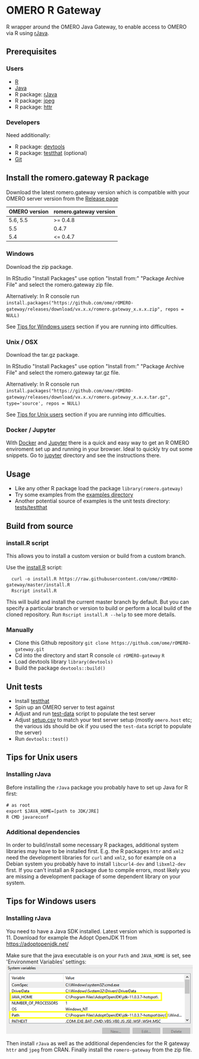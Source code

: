 # OMERO R Gateway

R wrapper around the OMERO Java Gateway, to enable access to OMERO via R using [rJava](https://cran.r-project.org/web/packages/rJava/index.html).

## Prerequisites

### Users

* [R](https://www.r-project.org/)
* [Java](http://openjdk.java.net/)
* R package: [rJava](https://cran.r-project.org/web/packages/rJava/index.html)
* R package: [jpeg](https://cran.r-project.org/web/packages/jpeg/index.html)
* R package: [httr](https://cran.r-project.org/web/packages/httr/index.html)

### Developers

Need additionally:

* R package: [devtools](https://cran.r-project.org/web/packages/devtools/index.html)
* R package: [testthat](https://cran.r-project.org/web/packages/testthat/index.html) (optional)
* [Git](https://git-scm.com/)

## Install the romero.gateway R package

Download the latest romero.gateway version which is compatible with your OMERO server version from the [Release page](https://github.com/ome/rOMERO-gateway/releases)

OMERO version | romero.gateway version
--- | --- 
5.6, 5.5 | >= 0.4.8
5.5 | 0.4.7
5.4 | <= 0.4.7

### Windows

Download the zip package.

In RStudio "Install Packages" use option "Install from:" "Package Archive File" and select the romero.gateway zip file.

Alternatively: In R console run `install.packages("https://github.com/ome/rOMERO-gateway/releases/download/vx.x.x/romero.gateway_x.x.x.zip", repos = NULL)`

See [Tips for Windows users](#tips-for-windows-users) section if you are running into difficulties.

### Unix / OSX

Download the tar.gz package.

In RStudio "Install Packages" use option "Install from:" "Package Archive File" and select the romero.gateway tar.gz file.

Alternatively: In R console run `install.packages("https://github.com/ome/rOMERO-gateway/releases/download/vx.x.x/romero.gateway_x.x.x.tar.gz", type='source', repos = NULL)`

See [Tips for Unix users](#tips-for-unix-users) section if you are running into difficulties.

### Docker / Jupyter

With [Docker](https://www.docker.com/) and [Jupyter](https://jupyter.org/) there is a quick and easy way to
get an R OMERO enviroment set up and running in your browser. Ideal to quickly try out some snippets. Go to
[jupyter](jupyter) directory and see the instructions there.

## Usage

* Like any other R package load the package ```library(romero.gateway)```
* Try some examples from the [examples directory](examples)
* Another potential source of examples is the unit tests directory: [tests/testthat](tests/testthat)

## Build from source

### install.R script

This allows you to install a custom version or build from a custom branch.

Use the [install.R](install.R) script:

```
  curl -o install.R https://raw.githubusercontent.com/ome/rOMERO-gateway/master/install.R 
  Rscript install.R
```

This will build and install the current master branch by default. But you can specify a particular branch or version to build or perform a local build of the cloned repository. Run `Rscript install.R --help` to see more details.

### Manually

* Clone this Github repository `git clone https://github.com/ome/rOMERO-gateway.git`
* Cd into the directory and start R console `cd rOMERO-gateway` `R`
* Load devtools library `library(devtools)`
* Build the package `devtools::build()`

## Unit tests

* Install [testthat](https://cran.r-project.org/web/packages/testthat/index.html)
* Spin up an OMERO server to test against
* Adjust and run [test-data](.omeroci/test-data) script to populate 
the test server
* Adjust [setup.csv](tests/testthat/setup.csv) to match your test server setup (mostly `omero.host` etc; the various ids should be ok if you used the `test-data` script
to populate the server)
* Run ```devtools::test()```


## Tips for Unix users

### Installing rJava

Before installing the `rJava` package you probably have to set up Java for R first:
```
# as root
export $JAVA_HOME=[path to JDK/JRE]
R CMD javareconf
```

### Additional dependencies

In order to build/install some necessary R packages, additional system libraries may
have to be installed first. E.g. the R packages `httr` and `xml2` need the development libraries for
`curl` and `xml2`, so for example on a Debian system you probably have to install `libcurl4-dev`
and `libxml2-dev` first.
If you can't install an R package due to compile errors, most likely you are missing a development 
package of some dependent library on your system.

## Tips for Windows users

### Installing rJava

You need to have a Java SDK installed. Latest version which is supported is 11.
Download for example the Adopt OpenJDK 11 from https://adoptopenjdk.net/ 

Make sure that the java executable is on your `Path` and `JAVA_HOME` is set,
see 'Environment Variables' settings:
![Environment Variables](screenshot.png)

Then install `rJava` as well as the additional dependencies for the R gateway
`httr` and `jpeg` from CRAN. Finally install the `romero-gateway` from the zip file.

